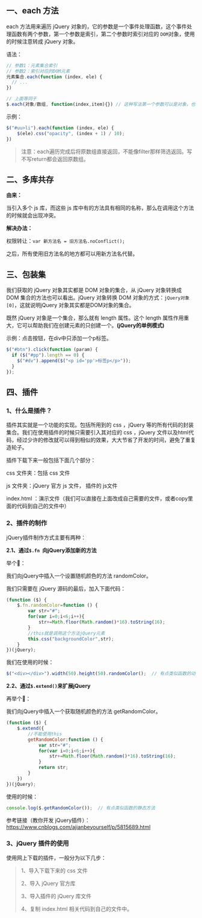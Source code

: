 ## 一、each 方法

each 方法用来遍历 jQuery 对象的，它的参数是一个事件处理函数，这个事件处理函数有两个参数，第一个参数是索引，第二个参数时索引对应的 `DOM`对象，使用的时候注意转成 jQuery 对象。

语法：

```js
// 参数1：元素集合索引
// 参数2：索引对应的DOM元素
元素集合.each(function (index, ele) {
  // ...
})

// 上面等同于
$.each(对象/数组, function(index,item){}) // 这种写法第一个参数可以是对象，也可以是数组，这个数组就包括上面的元素集合。
```

示例：

```js
$("#uu>li").each(function (index, ele) {
    $(ele).css("opacity", (index + 1) / 10);
})
```

> 注意：each遍历完成后将原数组直接返回，不能像filter那样筛选返回。写不写return都会返回原数组。



## 二、多库共存

**由来：**

当引入多个 js 库，而这些 js 库中有的方法具有相同的名称，那么在调用这个方法的时候就会出现冲突。



**解决办法：**

权限转让：`var 新方法名 = 旧方法名.noConflict();`

之后，所有使用旧方法名的地方都可以用新方法名代替。





## 三、包装集

我们获取的 jQuery 对象其实都是 DOM 对象的集合，从 jQuery 对象转换成 DOM 集合的方法也可以看出。jQuery 对象转换 DOM 对象的方式：`jQuery对象[0]`，这就说明jQuery 对象其实都是DOM对象的集合。

既然 jQuery 对象是一个集合，那么就有 length 属性。这个 length 属性作用重大，它可以帮助我们在创建元素的只创建一个。**(jQuery的单例模式)**



示例：点击按钮，在div中只添加一个p标签。

```js
$("#btn").click(function (param) {
  if ($("#pp").length == 0) {
    $("#dv").append($("<p id='pp'>标签p</p>"));
  }
});
```




## 四、插件

### 1、什么是插件？

插件其实就是一个功能的实现。包括所用到的 css ，jQuery 等的所有代码的封装集合。我们在使用插件的时候只需要引入其对应的 css ，jQuery 文件以及html代码，经过少许的修改就可以得到相似的效果，大大节省了开发的时间，避免了重复造轮子。



插件下载下来一般包括下面几个部分：

css 文件夹：包括 css 文件

js 文件夹：jQuery 官方 js 文件， 插件的 js文件

index.html  ：演示文件（我们可以直接在上面改成自己需要的文件，或者copy里面的代码到自己的文件中）



### 2、插件的制作

jQuery插件制作方式主要有两种：



**2.1、通过`$.fn `向jQuery添加新的方法**

举个🌰：

我们向jQuery中插入一个设置随机颜色的方法 randomColor。

我们只需要在 jQuery 源码的最后，加入下面代码：

```js
(function ($) {
    $.fn.randomColor=function () {
        var str="#";
        for(var i=0;i<6;i++){
            str+=Math.floor(Math.random()*16).toString(16);
        }
        //this就是调用这个方法jQuery元素
        this.css("backgroundColor",str);
    }
})(jQuery);
```

我们在使用的时候：

```js
$("<div></div>").width(50).height(50).randomColor();  // 有点类似函数的动态方法
```



**2.2、通过`$.extend()`来扩展jQuery**

再举个🌰：

我们向jQuery中插入一个获取随机颜色的方法 getRandomColor。

```js
(function ($) {
    $.extend({
        //不能使用this
        getRandomColor:function () {
            var str="#";
            for(var i=0;i<6;i++){
                str+=Math.floor(Math.random()*16).toString(16);
            }
            return str;
        }
    })
})(jQuery);
```

使用的时候：

```js
console.log($.getRandomColor());  // 有点类似函数的静态方法
```



参考链接（教你开发 jQuery插件）：https://www.cnblogs.com/ajianbeyourself/p/5815689.html



### 3、jQuery 插件的使用

使用网上下载的插件，一般分为以下几步：

>1、导入下载下来的 css 文件
>
>2、导入 jQuery 官方库
>
>3、导入插件的 jQuery 库文件
>
>4、复制 index.html 相关代码到自己的文件中。


